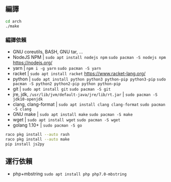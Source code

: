 ## 編譯

```bash
cd arch
./make
```

### 編譯依賴

* GNU coreutils, BASH, GNU tar, ...
* NodeJS NPM | `sudo apt install nodejs npm` `sudo pacman -S nodejs npm` https://nodejs.org/
* yarn | `npm i -g yarn` `sudo pacman -S yarn`
* racket | `sudo apt install racket` https://www.racket-lang.org/
* python | `sudo apt install python python3 python-pip python3-pip` `sudo pacman -S python2 python2-pip python python-pip`
* git | `sudo apt install git` `sudo pacman -S git`
* jre, jdk, `/usr/lib/jvm/default-java/jre/lib/rt.jar` | `sudo pacman -S jdk10-openjdk`
* clang, clang-format | `sudo apt install clang clang-format` `sudo pacman -S clang`
* GNU make | `sudo apt install make` `sudo pacman -S make`
* wget | `sudo apt install wget` `sudo pacman -S wget`
* golang 1.10+ | `sudo pacman -S go`

```bash
raco pkg install --auto rash
raco pkg install --auto make
pip install js2py
```

## 運行依賴

* php+mbstring `sudo apt install php php7.0-mbstring`

